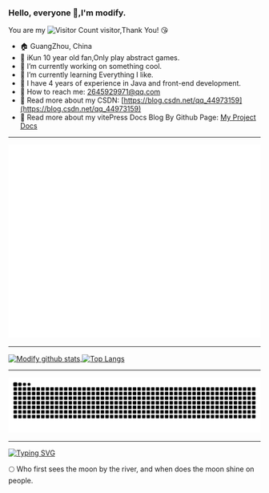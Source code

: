 ### Hello, everyone 👋,I'm modify.

You are my ![Visitor Count](https://profile-counter.glitch.me/lizuoqun/count.svg) visitor,Thank You! :kissing_heart:

- :house: GuangZhou, China
- 🐔 iKun 10 year old fan,Only play abstract games.
- :dizzy: I’m currently working on something cool.
- :seedling: I’m currently learning Everything I like.
- :information_desk_person: I have 4 years of experience in Java and front-end development.
- :email: How to reach me: 2645929971@qq.com
- :notebook: Read more about my CSDN: [https://blog.csdn.net/qq_44973159](https://blog.csdn.net/qq_44973159)
- 📖 Read more about my vitePress Docs Blog By Github Page: [My Project Docs](https://lizuoqun.github.io/My-Project/)

----


![](https://github.com/lizuoqun/lizuoqun/blob/main/github-metrics.svg)

----
<a href="https://github.com/anuraghazra/github-readme-stats">
<img align="center" src="https://github-readme-stats.vercel.app/api?username=lizuoqun&count_private=true&show_icons=true" alt="Modify github stats" width="480" height="200" />
</a>
<a href="https://github.com/anuraghazra/github-readme-stats">
<img align="center" src="https://github-readme-stats.vercel.app/api/top-langs/?username=lizuoqun&layout=compact&hide=html,css&langs_count=10&size_weight=0.5&count_weight=0.5" alt="Top Langs" height="200" />
</a>

----

<picture>
  <source media="(prefers-color-scheme: dark)" srcset="https://raw.githubusercontent.com/lizuoqun/lizuoqun/output/github-contribution-grid-snake-dark.svg">
  <source media="(prefers-color-scheme: light)" srcset="https://raw.githubusercontent.com/lizuoqun/lizuoqun/output/github-contribution-grid-snake.svg">
  <img alt="github contribution grid snake animation" src="https://raw.githubusercontent.com/lizuoqun/lizuoqun/output/github-contribution-grid-snake.svg">
</picture>

----

[//]: # (![]&#40;https://github.com/lizuoqun/lizuoqun/blob/main/profile-3d-contrib/profile-green-animate.svg&#41;)

[//]: # (----)

[//]: # ([![Ashutosh's github activity graph]&#40;https://github-readme-activity-graph.vercel.app/graph?username=lizuoqun&theme=vue&#41;]&#40;https://github.com/lizuoqun/github-readme-activity-graph&#41;)

[![Typing SVG](https://readme-typing-svg.demolab.com?font=Fira+Code&pause=1000&width=600px&height=36&lines=江畔何人初见月，江月何年初照人。)](https://git.io/typing-svg)

:full_moon: Who first sees the moon by the river, and when does the moon shine on people.
